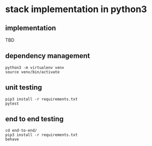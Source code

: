# stack implementation in python3

## implementation

TBD

## dependency management
```
python3 -m virtualenv venv
source venv/bin/activate
```

## unit testing
```
pip3 install -r requirements.txt
pytest
```

## end to end testing
```
cd end-to-end/
pip3 install -r requirements.txt
behave
```
